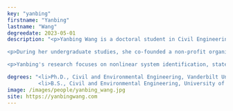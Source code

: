 ```yaml
---
key: "yanbing"
firstname: "Yanbing"
lastname: "Wang"
degreedate: 2023-05-01
description: "<p>Yanbing Wang is a doctoral student in Civil Engineering and the Institute for Software Integrated Systems at Vanderbilt University. She earned a B.S. in Civil and Environmental Engineering in 2018 from University of Illinois at Urbana-Champaign. Yanbing is a recipient of the Dwight D. Eisenhower Graduate Transportation Fellowship, and has won the Sidney P. Colowick Graduate Scholar Award from Vanderbilt University.</p>

<p>During her undergraduate studies, she co-founded a non-profit organization, Bridges to Prosperity, and helped rural communities in Guatemala and Panama construct pedestrian bridges that allow safe access to local amenities.</p>

<p>Yanbing's research focuses on nonlinear system identification, state estimation and control with the application on traffic flow study and individual driving behavior. She previously joined Toyota as a research intern to design personalized adaptive cruise control systems on vehicles. Most recently she is working on automatic trajectory data reconciliation from the I-24 MOTION testbed, with the vision of extracting high-quality traffic measurements in the context of mixed autonomy traffic.</p>"

degrees: "<li>Ph.D., Civil and Environmental Engineering, Vanderbilt University, 2023 (expected)</li>
          <li>B.S., Civil and Environmental Engineering, University of Illinois at Urbana-Champaign, 2018</li>"
image: /images/people/yanbing_wang.jpg
site: https://yanbingwang.com
---
```

